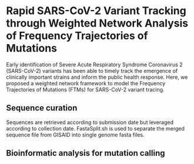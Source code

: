 # Rapid SARS-CoV-2 Variant Tracking through Weighted Network Analysis of Frequency Trajectories of Mutations
Early identification of Severe Acute Respiratory Syndrome Coronavirus 2 (SARS-CoV-2) variants has been able to timely track the emergence of clinically important strains and inform the public health response. Here, we proposed a weighted network framework to model the Frequency Trajectories of Mutations (FTMs) for SARS-CoV-2 variant tracing.

## Sequence curation
Sequences are retrieved according to submission date but leveraged according to collection date. 
FastaSplit.sh is used to separate the merged sequence file from GISAID into single genome fasta files.

## Bioinformatic analysis for mutation calling


